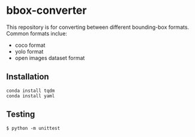 # bbox-converter

This repository is for converting between different bounding-box formats. Common formats inclue:
* coco format
* yolo format
* open images dataset format

## Installation
```
conda install tqdm
conda install yaml
```

## Testing
```
$ python -m unittest
```
